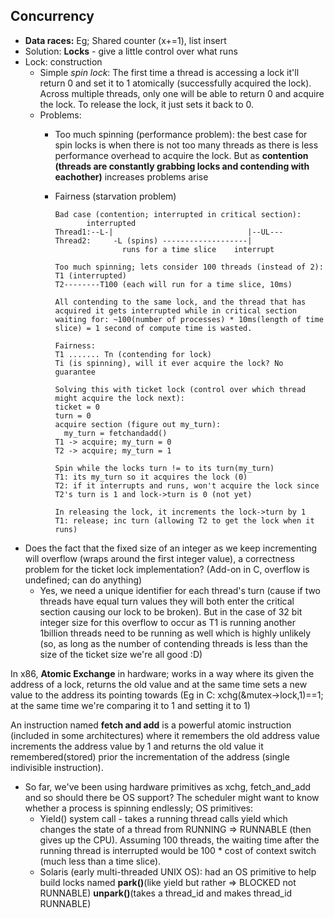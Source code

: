 ## Concurrency
- **Data races:** Eg; Shared counter (x+=1), list insert
- Solution: **Locks** - give a little control over what runs
- Lock: construction
  - Simple *spin lock*: The first time a thread is accessing a lock it'll return 0 and set it to 1 atomically (successfully acquired the lock). Across multiple threads, only one will be able to return 0 and acquire the lock. To release the lock, it just sets it back to 0.
  - Problems:
    - Too much spinning (performance problem): the best case for spin locks is when there is not too many threads as there is less performance overhead to acquire the lock. But as **contention (threads are constantly grabbing locks and contending with eachother)** increases problems arise
    - Fairness (starvation problem)

          Bad case (contention; interrupted in critical section):
                 interrupted
          Thread1:--L-|                              |--UL---
          Thread2:     -L (spins) -------------------|
                         runs for a time slice    interrupt
          
          Too much spinning; lets consider 100 threads (instead of 2):
          T1 (interrupted)
          T2--------T100 (each will run for a time slice, 10ms)
          
          All contending to the same lock, and the thread that has acquired it gets interrupted while in critical section waiting for: ~100(number of processes) * 10ms(length of time slice) = 1 second of compute time is wasted.
          
          Fairness:
          T1 ....... Tn (contending for lock)
          Ti (is spinning), will it ever acquire the lock? No guarantee
          
          Solving this with ticket lock (control over which thread might acquire the lock next):
          ticket = 0
          turn = 0
          acquire section (figure out my_turn):
            my_turn = fetchandadd()
          T1 -> acquire; my_turn = 0
          T2 -> acquire; my_turn = 1
          
          Spin while the locks turn != to its turn(my_turn)
          T1: its my_turn so it acquires the lock (0)
          T2: if it interrupts and runs, won't acquire the lock since T2's turn is 1 and lock->turn is 0 (not yet)
          
          In releasing the lock, it increments the lock->turn by 1
          T1: release; inc turn (allowing T2 to get the lock when it runs)
    
    
- Does the fact that the fixed size of an integer as we keep incrementing will overflow (wraps around the first integer value), a correctness problem for the ticket lock implementation? (Add-on in C, overflow is undefined; can do anything)
  - Yes, we need a unique identifier for each thread's turn (cause if two threads have equal turn values they will both enter the critical section causing our lock to be broken). But in the case of 32 bit integer size for this overflow to occur as T1 is running another 1billion threads need to be running as well which is highly unlikely (so, as long as the number of contending threads is less than the size of the ticket size we're all good :D)
          
          
In x86, **Atomic Exchange** in hardware; works in a way where its given the address of a lock, returns the old value and at the same time sets a new value to the address its pointing towards (Eg in C: xchg(&mutex->lock,1)==1; at the same time we're comparing it to 1 and setting it to 1)

An instruction named **fetch and add** is a powerful atomic instruction (included in some architectures) where it remembers the old address value increments the address value by 1 and returns the old value it remembered(stored) prior the incrementation of the address (single indivisible instruction).

- So far, we've been using hardware primitives as xchg, fetch_and_add and so should there be OS support? The scheduler might want to know whether a process is spinning endlessly; OS primitives:
  - Yield() system call - takes a running thread calls yield which changes the state of a thread from RUNNING => RUNNABLE (then gives up the CPU). Assuming 100 threads, the waiting time after the running thread is interrupted would be 100 * cost of context switch (much less than a time slice). 
  - Solaris (early multi-threaded UNIX OS): had an OS primitive to help build locks named **park()**(like yield but rather => BLOCKED not RUNNABLE) **unpark()**(takes a thread_id and makes thread_id RUNNABLE) 








